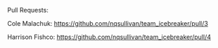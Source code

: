 Pull Requests:


Cole Malachuk: https://github.com/nqsullivan/team_icebreaker/pull/3

Harrison Fishco: https://github.com/nqsullivan/team_icebreaker/pull/4
